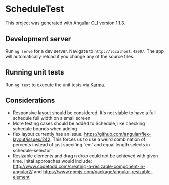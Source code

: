 # ScheduleTest

This project was generated with [Angular CLI](https://github.com/angular/angular-cli) version 1.1.3.

## Development server

Run `ng serve` for a dev server. Navigate to `http://localhost:4200/`. The app will automatically reload if you change any of the source files.

## Running unit tests

Run `ng test` to execute the unit tests via [Karma](https://karma-runner.github.io).

## Considerations
* Responsive layout should be considered. It's not viable to have a full schedule full width on a small screen
* More testing cases should be added to Schedule, like checking schedule bounds when adding
* flex layout currently has an issue: https://github.com/angular/flex-layout/issues/242. This forces us to use a weird combination of percents instead of just specifing 'em' and equal length selects in schedule-selector
* Resizable elements and drag n drop could not be achieved with given time. Inital approaches would include: http://www.codetodd.com/creating-a-resizable-component-in-angular2/ and https://www.npmjs.com/package/angular-resizable-element
